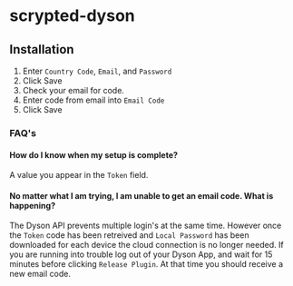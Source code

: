 # scrypted-dyson

## Installation

1. Enter `Country Code`, `Email`, and `Password`
2. Click Save
3. Check your email for code.
4. Enter code from email into `Email Code`
5. Click Save

### FAQ's

#### How do I know when my setup is complete?

A value you appear in the `Token` field.  

#### No matter what I am trying, I am unable to get an email code. What is happening?

The Dyson API prevents multiple login's at the same time. However once the `Token` code has been retreived and `Local Password` has been downloaded for each device the cloud connection is no longer needed.  If you are running into trouble log out of your Dyson App, and wait for 15 minutes before clicking `Release Plugin`.  At that time you should receive a new email code. 
